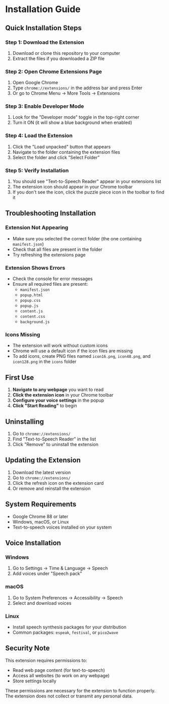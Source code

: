 # Installation Guide

## Quick Installation Steps

### Step 1: Download the Extension
1. Download or clone this repository to your computer
2. Extract the files if you downloaded a ZIP file

### Step 2: Open Chrome Extensions Page
1. Open Google Chrome
2. Type `chrome://extensions/` in the address bar and press Enter
3. Or go to Chrome Menu → More Tools → Extensions

### Step 3: Enable Developer Mode
1. Look for the "Developer mode" toggle in the top-right corner
2. Turn it ON (it will show a blue background when enabled)

### Step 4: Load the Extension
1. Click the "Load unpacked" button that appears
2. Navigate to the folder containing the extension files
3. Select the folder and click "Select Folder"

### Step 5: Verify Installation
1. You should see "Text-to-Speech Reader" appear in your extensions list
2. The extension icon should appear in your Chrome toolbar
3. If you don't see the icon, click the puzzle piece icon in the toolbar to find it

## Troubleshooting Installation

### Extension Not Appearing
- Make sure you selected the correct folder (the one containing `manifest.json`)
- Check that all files are present in the folder
- Try refreshing the extensions page

### Extension Shows Errors
- Check the console for error messages
- Ensure all required files are present:
  - `manifest.json`
  - `popup.html`
  - `popup.css`
  - `popup.js`
  - `content.js`
  - `content.css`
  - `background.js`

### Icons Missing
- The extension will work without custom icons
- Chrome will use a default icon if the icon files are missing
- To add icons, create PNG files named `icon16.png`, `icon48.png`, and `icon128.png` in the `icons` folder

## First Use

1. **Navigate to any webpage** you want to read
2. **Click the extension icon** in your Chrome toolbar
3. **Configure your voice settings** in the popup
4. **Click "Start Reading"** to begin

## Uninstalling

1. Go to `chrome://extensions/`
2. Find "Text-to-Speech Reader" in the list
3. Click "Remove" to uninstall the extension

## Updating the Extension

1. Download the latest version
2. Go to `chrome://extensions/`
3. Click the refresh icon on the extension card
4. Or remove and reinstall the extension

## System Requirements

- Google Chrome 88 or later
- Windows, macOS, or Linux
- Text-to-speech voices installed on your system

## Voice Installation

### Windows
1. Go to Settings → Time & Language → Speech
2. Add voices under "Speech pack"

### macOS
1. Go to System Preferences → Accessibility → Speech
2. Select and download voices

### Linux
- Install speech synthesis packages for your distribution
- Common packages: `espeak`, `festival`, or `pico2wave`

## Security Note

This extension requires permissions to:
- Read web page content (for text-to-speech)
- Access all websites (to work on any webpage)
- Store settings locally

These permissions are necessary for the extension to function properly. The extension does not collect or transmit any personal data. 